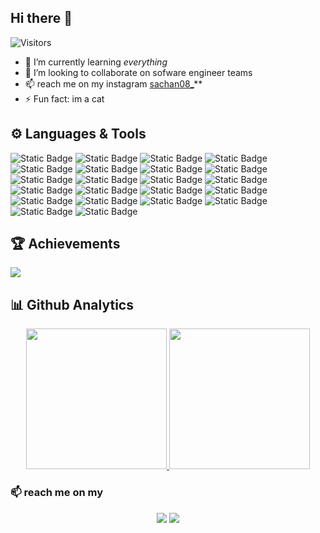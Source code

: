## Hi there 👋

![Visitors](https://api.visitorbadge.io/api/visitors?path=https%3A%2F%2Fgithub.com%2Felsaa08&label=Visitors&countColor=%237e8ef1)


- 🌱 I’m currently learning *everything*
- 👯 I’m looking to collaborate on sofware engineer teams
- 📫 reach me on my instagram [sachan08_](https://www.instagram.com/sachan08_/)**
- ⚡ Fun fact: im a cat

## ⚙️ Languages & Tools
![Static Badge](https://img.shields.io/badge/Android%20Studio-l?style=for-the-badge&logo=androidstudio&logoColor=white&labelColor=%233DDC84&color=%233DDC84)
![Static Badge](https://img.shields.io/badge/Android-l?style=for-the-badge&logo=android&logoColor=white&labelColor=%2334A853&color=%2334A853)
![Static Badge](https://img.shields.io/badge/Kotlin-l?style=for-the-badge&logo=kotlin&logoColor=white&labelColor=%29D4E8&color=%29D4E8)
![Static Badge](https://img.shields.io/badge/Dart-l?style=for-the-badge&logo=dart&logoColor=white&labelColor=%230175C2&color=%230175C2)
![Static Badge](https://img.shields.io/badge/Flutter-l?style=for-the-badge&logo=flutter&logoColor=white&labelColor=%2302569B&color=%2302569B)
![Static Badge](https://img.shields.io/badge/MySQL-l?style=for-the-badge&logo=mysql&logoColor=white&labelColor=%234479A1&color=%234479A1)
![Static Badge](https://img.shields.io/badge/HTML-l?style=for-the-badge&logo=html5&logoColor=white&labelColor=%23E34F26&color=%23E34F26)
![Static Badge](https://img.shields.io/badge/Python-l?style=for-the-badge&logo=python&logoColor=white&labelColor=%233776AB&color=%233776AB)
![Static Badge](https://img.shields.io/badge/Javascript-l?style=for-the-badge&logo=javascript&logoColor=white&labelColor=%233776AB&color=%233776AB)
![Static Badge](https://img.shields.io/badge/Jupyter%20Notebook-l?style=for-the-badge&logo=jupyter&logoColor=white&labelColor=%23F37626&color=%23F37626)
![Static Badge](https://img.shields.io/badge/C-l?style=for-the-badge&logo=c&logoColor=white&labelColor=%233776AB&color=%233776AB)
![Static Badge](https://img.shields.io/badge/PHP-l?style=for-the-badge&logo=php&logoColor=white&labelColor=%23777BB4&color=%23777BB4)
![Static Badge](https://img.shields.io/badge/Java-l?style=for-the-badge&logo=java&logoColor=white&labelColor=%23007396&color=%23007396)
![Static Badge](https://img.shields.io/badge/Visual%20Studio%20Code-l?style=for-the-badge&logo=visualstudiocode&logoColor=white&labelColor=%23007ACC&color=%23007ACC)
![Static Badge](https://img.shields.io/badge/Katalon%20Studio-l?style=for-the-badge&logo=katalon&logoColor=white&labelColor=%2371A63D&color=%2371A63D)
![Static Badge](https://img.shields.io/badge/Apache%20JMeter-l?style=for-the-badge&logo=apachejmeter&logoColor=white&labelColor=%23D22128&color=%23D22128)
![Static Badge](https://img.shields.io/badge/BlazeMeter-l?style=for-the-badge&logo=blazemeter&logoColor=white&labelColor=%23DE2F2F&color=%23DE2F2F)
![Static Badge](https://img.shields.io/badge/Figma-l?style=for-the-badge&logo=figma&logoColor=white&labelColor=%23F24E1E&color=%23F24E1E)
![Static Badge](https://img.shields.io/badge/GitHub-l?style=for-the-badge&logo=github&logoColor=white&labelColor=%23181717&color=%23181717)
![Static Badge](https://img.shields.io/badge/Git-l?style=for-the-badge&logo=git&logoColor=white&labelColor=%23F05032&color=%23F05032)
![Static Badge](https://img.shields.io/badge/Canva-l?style=for-the-badge&logo=canva&logoColor=white&labelColor=%2300C4CC&color=%2300C4CC)
![Static Badge](https://img.shields.io/badge/React-l?style=for-the-badge&logo=react&logoColor=white&labelColor=%2300C4CC&color=%2300C4CC)

## :trophy: Achievements
![](https://github-profile-trophy.vercel.app/?username=elsaa08&theme=algolia&no-frame=true&no-bg=true&margin-w=5)

## :bar_chart: Github Analytics
<p align="center">
<a href="https://github.com/elsaa08">
   <img height="225em" src="http://github-profile-summary-cards.vercel.app/api/cards/most-commit-language?username=elsaa08&theme=aura"/>
   <img height="225em" src="http://github-profile-summary-cards.vercel.app/api/cards/repos-per-language?username=elsaa08&theme=aura"/>
</a><br/>

### 📫 reach me on my

<p align="center">
<a href="https://www.linkedin.com/in/elsa-nabiilah-23b574205/"><img src="https://img.shields.io/badge/-Elsa%20Nabiilah-23b574205?style=for-the-badge&logo=linkedin&logoColor=white"/></a>
<a href="https://www.instagram.com/sachan08_/"><img src="https://img.shields.io/badge/@sachan08_-E2306C?style=for-the-badge&logo=instagram&logoColor=white"/></a>
</a>
</p>


